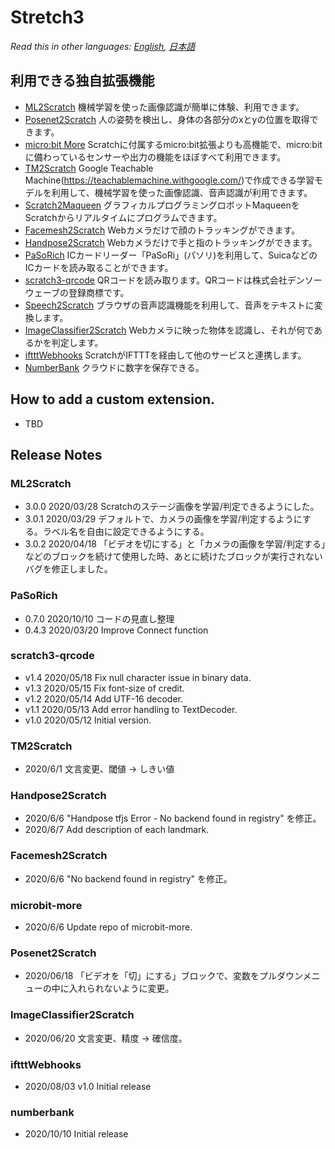 # Stretch3

*Read this in other languages: [English](README.en.md), [日本語](README.md)*

## 利用できる独自拡張機能

- [ML2Scratch](https://github.com/champierre/ml2scratch) 機械学習を使った画像認識が簡単に体験、利用できます。
- [Posenet2Scratch](https://github.com/champierre/posenet2scratch) 人の姿勢を検出し、身体の各部分のxとyの位置を取得できます。
- [micro:bit More](https://lab.yengawa.com/project/scratch-microbit-more/) Scratchに付属するmicro:bit拡張よりも高機能で、micro:bitに備わっているセンサーや出力の機能をほぼすべて利用できます。
- [TM2Scratch](https://github.com/champierre/tm2scratch) Google Teachable Machine(https://teachablemachine.withgoogle.com/)で作成できる学習モデルを利用して、機械学習を使った画像認識、音声認識が利用できます。
- [Scratch2Maqueen](https://github.com/champierre/scratch2maqueen) グラフィカルプログラミングロボットMaqueenをScratchからリアルタイムにプログラムできます。
- [Facemesh2Scratch](https://github.com/champierre/facemesh2scratch) Webカメラだけで顔のトラッキングができます。
- [Handpose2Scratch](https://github.com/champierre/handpose2scratch) Webカメラだけで手と指のトラッキングができます。
- [PaSoRich](https://github.com/con3office/pasorich) ICカードリーダー「PaSoRi」(パソリ)を利用して、SuicaなどのICカードを読み取ることができます。
- [scratch3-qrcode](https://github.com/sugiura-lab/scratch3-qrcode) QRコードを読み取ります。QRコードは株式会社デンソーウェーブの登録商標です。
- [Speech2Scratch](https://github.com/champierre/speech2scratch) ブラウザの音声認識機能を利用して、音声をテキストに変換します。
- [ImageClassifier2Scratch](https://github.com/champierre/ic2scratch) Webカメラに映った物体を認識し、それが何であるかを判定します。
- [iftttWebhooks](https://github.com/NorifumiOgawa/iftttWebhooks) ScratchがIFTTTを経由して他のサービスと連携します。
- [NumberBank](https://github.com/con3office/numberbank) クラウドに数字を保存できる。

## How to add a custom extension.

- TBD

## Release Notes

### ML2Scratch

- 3.0.0 2020/03/28 Scratchのステージ画像を学習/判定できるようにした。
- 3.0.1 2020/03/29 デフォルトで、カメラの画像を学習/判定するようにする。ラベル名を自由に設定できるようにする。
- 3.0.2 2020/04/18 「ビデオを切にする」と「カメラの画像を学習/判定する」などのブロックを続けて使用した時、あとに続けたブロックが実行されないバグを修正しました。

### PaSoRich

- 0.7.0 2020/10/10 コードの見直し整理
- 0.4.3 2020/03/20 Improve Connect function

### scratch3-qrcode
- v1.4 2020/05/18 Fix null character issue in binary data.
- v1.3 2020/05/15 Fix font-size of credit.
- v1.2 2020/05/14 Add UTF-16 decoder.
- v1.1 2020/05/13 Add error handling to TextDecoder.
- v1.0 2020/05/12 Initial version.

### TM2Scratch

- 2020/6/1 文言変更、閾値 -> しきい値

### Handpose2Scratch

- 2020/6/6 "Handpose tfjs Error - No backend found in registry" を修正。
- 2020/6/7 Add description of each landmark.

### Facemesh2Scratch

- 2020/6/6 "No backend found in registry" を修正。

### microbit-more

- 2020/6/6 Update repo of microbit-more.

### Posenet2Scratch

- 2020/06/18 「ビデオを「切」にする」ブロックで、変数をプルダウンメニューの中に入れられないように変更。

### ImageClassifier2Scratch

- 2020/06/20 文言変更、精度 -> 確信度。

### iftttWebhooks

- 2020/08/03 v1.0 Initial release

### numberbank
- 2020/10/10 Initial release
